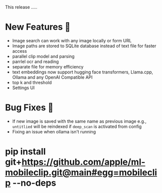 This release .....

# New Features 🌟
- Image search can work with any image locally or form URL
- Image paths are stored to SQLite database instead of text file for faster access
- parallel clip model and parsing
- parrlel ocr and reading
- separate file for memory efficiency
- text embeddings now support hugging face transformers, Llama.cpp, Ollama and any OpenAI Compatible API
- top k and threshold
- Settings UI

# Bug Fixes 🐞
- If new image is saved with the same name as previous image e.g., `untitlied` will be reindexed if `deep_scan` is activated from config
- Fixing an issue when ollama isn't running


# pip install git+https://github.com/apple/ml-mobileclip.git@main#egg=mobileclip --no-deps